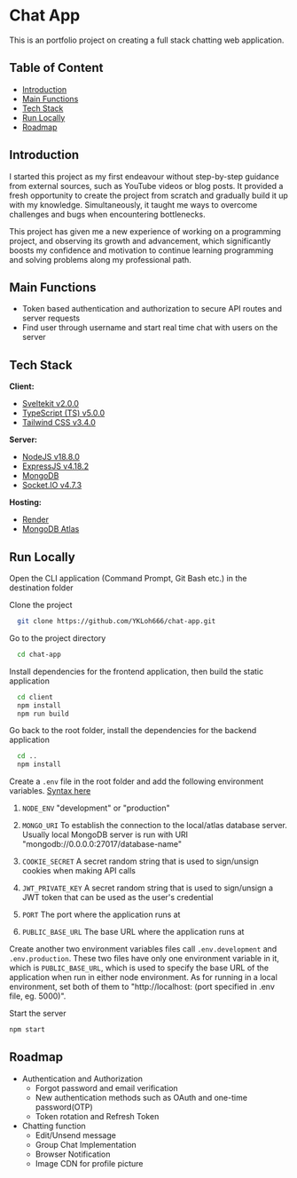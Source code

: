 # Chat App

This is an portfolio project on creating a full stack chatting web application.

## Table of Content

- [Introduction](#introduction)
- [Main Functions](#main-functions)
- [Tech Stack](#tech-stack)
- [Run Locally](#run-locally)
- [Roadmap](#roadmap)

## Introduction

I started this project as my first endeavour without step-by-step guidance from external sources, such as YouTube videos or blog posts. It provided a fresh opportunity to create the project from scratch and gradually build it up with my knowledge. Simultaneously, it taught me ways to overcome challenges and bugs when encountering bottlenecks.

This project has given me a new experience of working on a programming project, and observing its growth and advancement, which significantly boosts my confidence and motivation to continue learning programming and solving problems along my professional path.

## Main Functions

- Token based authentication and authorization to secure API routes and server requests
- Find user through username and start real time chat with users on the server

## Tech Stack

**Client:**

- [Sveltekit v2.0.0](https://kit.svelte.dev)
- [TypeScript (TS) v5.0.0](https://www.typescriptlang.org)
- [Tailwind CSS v3.4.0](https://tailwindcss.com)

**Server:**

- [NodeJS v18.8.0](https://nodejs.org/en)
- [ExpressJS v4.18.2](https://expressjs.com)
- [MongoDB](https://www.mongodb.com)
- [Socket.IO v4.7.3](https://socket.io)

**Hosting:**

- [Render](https://render.com)
- [MongoDB Atlas](https://www.mongodb.com/atlas)

## Run Locally

Open the CLI application (Command Prompt, Git Bash etc.) in the destination folder

Clone the project

```bash
  git clone https://github.com/YKLoh666/chat-app.git
```

Go to the project directory

```bash
  cd chat-app
```

Install dependencies for the frontend application, then build the static application

```bash
  cd client
  npm install
  npm run build
```

Go back to the root folder, install the dependencies for the backend application

```bash
  cd ..
  npm install
```

Create a `.env` file in the root folder and add the following environment variables. [Syntax here](https://blog.bitsrc.io/a-gentle-introduction-to-env-files-9ad424cc5ff4#:~:text=SECRET_1%3D%E2%80%9D924a137562fc4833be60250e8d7c1568%22%0ASECRET_2%3D%E2%80%9Dcb5000d27c3047e59350cc751ec3f0c6%22)

1. `NODE_ENV` "development" or "production"

2. `MONGO_URI` To establish the connection to the local/atlas database server. Usually local MongoDB server is run with URI "mongodb://0.0.0.0:27017/database-name"

3. `COOKIE_SECRET` A secret random string that is used to sign/unsign cookies when making API calls

4. `JWT_PRIVATE_KEY` A secret random string that is used to sign/unsign a JWT token that can be used as the user's credential

5. `PORT` The port where the application runs at

6. `PUBLIC_BASE_URL` The base URL where the application runs at

Create another two environment variables files call `.env.development` and `.env.production`. These two files have only one environment variable in it, which is `PUBLIC_BASE_URL`, which is used to specify the base URL of the application when run in either node environment. As for running in a local environment, set both of them to "http://localhost: (port specified in .env file, eg. 5000)".

Start the server

```bash
npm start
```

## Roadmap

- Authentication and Authorization
  - Forgot password and email verification
  - New authentication methods such as OAuth and one-time password(OTP)
  - Token rotation and Refresh Token
- Chatting function
  - Edit/Unsend message
  - Group Chat Implementation
  - Browser Notification
  - Image CDN for profile picture
